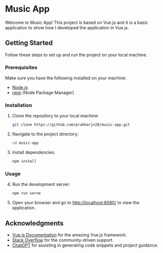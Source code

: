 # Music App

Welcome to Music App! This project is based on Vue.js and it is a basic application to show how I developed the application in Vue.js.

## Getting Started

Follow these steps to set up and run the project on your local machine.

### Prerequisites

Make sure you have the following installed on your machine:

- [Node.js](https://nodejs.org/)
- [npm](https://www.npmjs.com/) (Node Package Manager)

### Installation

1. Clone the repository to your local machine:

    ```bash
    git clone https://github.com/prakharjn28/music-app.git
    ```

2. Navigate to the project directory:

    ```bash
    cd music-app
    ```

3. Install dependencies:

    ```bash
    npm install
    ```

### Usage

4. Run the development server:

    ```bash
    npm run serve
    ```

5. Open your browser and go to [http://localhost:8080/](http://localhost:8080/) to view the application.

## Acknowledgments

- [Vue.js Documentation](https://vuejs.org/) for the amazing Vue.js framework.
- [Stack Overflow](https://stackoverflow.com/) for the community-driven support.
- [ChatGPT](https://www.openai.com/gpt) for assisting in generating code snippets and project guidance.

